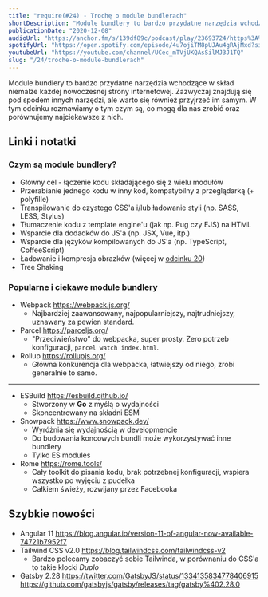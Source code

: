 ```yaml
---
title: "require(#24) - Trochę o module bundlerach"
shortDescription: "Module bundlery to bardzo przydatne narzędzia wchodzące w skład niemalże każdej nowoczesnej strony internetowej. Zazwyczaj znajdują się pod spodem innych narzędzi, ale warto się również przyjrzeć im samym. W tym odcinku rozmawiamy o tym czym są, co mogą dla nas zrobić oraz porównujemy najciekawsze z nich."
publicationDate: "2020-12-08"
audioUrl: "https://anchor.fm/s/139df89c/podcast/play/23693724/https%3A%2F%2Fd3ctxlq1ktw2nl.cloudfront.net%2Fstaging%2F2020-11-8%2F96959065-cc3b-b85b-7cb5-7b48a2076936.mp3"
spotifyUrl: "https://open.spotify.com/episode/4u7ojiTM8pUJAu4gRAjMxd?si=8f9ddncPQdiQ2PyK6l4pGA"
youtubeUrl: "https://youtube.com/channel/UCec_mTVjUKQAsSilMJ3J1TQ"
slug: "/24/troche-o-module-bundlerach"
---
```


Module bundlery to bardzo przydatne narzędzia wchodzące w skład niemalże każdej nowoczesnej strony internetowej. Zazwyczaj znajdują się pod spodem innych narzędzi, ale warto się również przyjrzeć im samym. W tym odcinku rozmawiamy o tym czym są, co mogą dla nas zrobić oraz porównujemy najciekawsze z nich.

## Linki i notatki

### Czym są module bundlery?

- Główny cel - łączenie kodu składającego się z wielu modułów
- Przerabianie jednego kodu w inny kod, kompatybilny z przeglądarką (+ polyfille)
- Transpilowanie do czystego CSS'a i/lub ładowanie styli (np. SASS, LESS, Stylus)
- Tłumaczenie kodu z template engine'u (jak np. Pug czy EJS) na HTML
- Wsparcie dla dodadków do JS'a (np. JSX, Vue, itp.)
- Wsparcie dla języków kompilowanych do JS'a (np. TypeScript, CoffeeScript)
- Ładowanie i kompresja obrazków (więcej w [odcinku 20](https://require.podcast.gq/archive/20/tricki-na-optymalizacje-stron))
- Tree Shaking

### Popularne i ciekawe module bundlery

- Webpack https://webpack.js.org/
  - Najbardziej zaawansowany, najpopularniejszy, najtrudniejszy, uznawany za pewien standard.
- Parcel https://parceljs.org/
  - "Przeciwieństwo" do webpacka, super prosty. Zero potrzeb konfiguracji, `parcel watch index.html`.
- Rollup https://rollupjs.org/
  - Główna konkurencja dla webpacka, łatwiejszy od niego, zrobi generalnie to samo.

---

- ESBuild https://esbuild.github.io/
  - Stworzony w **Go** z myślą o wydajności
  - Skoncentrowany na składni ESM
- Snowpack https://www.snowpack.dev/
  - Wyróżnia się wydajnością w developmencie
  - Do budowania koncowych bundli może wykorzystywać inne bundlery
  - Tylko ES modules
- Rome https://rome.tools/
  - Cały toolkit do pisania kodu, brak potrzebnej konfiguracji, wspiera wszystko po wyjęciu z pudełka
  - Całkiem świeży, rozwijany przez Facebooka

## Szybkie nowości

- Angular 11 https://blog.angular.io/version-11-of-angular-now-available-74721b7952f7
- Tailwind CSS v2.0 https://blog.tailwindcss.com/tailwindcss-v2
  - Bardzo polecamy zobaczyć sobie Tailwinda, w porównaniu do CSS'a to takie klocki _Duplo_
- Gatsby 2.28
  https://twitter.com/GatsbyJS/status/1334135834778406915 https://github.com/gatsbyjs/gatsby/releases/tag/gatsby%402.28.0
